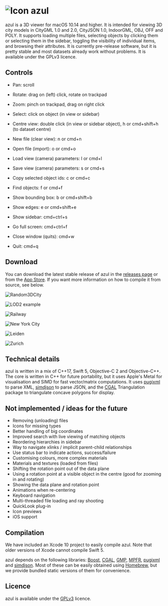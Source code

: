 # ![Icon](https://3d.bk.tudelft.nl/ken/img/azul-small.png) azul

azul is a 3D viewer for macOS 10.14 and higher. It is intended for viewing 3D city models in CityGML 1.0 and 2.0, CityJSON 1.0, IndoorGML, OBJ, OFF and POLY. It supports loading multiple files, selecting objects by clicking them or selecting them in the sidebar, toggling the visibility of individual items, and browsing their attributes. It is currently pre-release software, but it is pretty stable and most datasets already work without problems. It is available under the GPLv3 licence.

## Controls

* Pan: scroll
* Rotate: drag on (left) click, rotate on trackpad
* Zoom: pinch on trackpad, drag on right click
* Select: click on object (in view or sidebar)
* Centre view: double click (in view or sidebar object), h or cmd+shift+h (to dataset centre)

* New file (clear view): n or cmd+n
* Open file (import): o or cmd+o
* Load view (camera) parameters: l or cmd+l
* Save view (camera) parameters: s or cmd+s
* Copy selected object ids: c or cmd+c
* Find objects: f or cmd+f
* Show bounding box: b or cmd+shift+b
* Show edges: e or cmd+shift+e

* Show sidebar: cmd+ctrl+s
* Go full screen: cmd+ctrl+f
* Close window (quits): cmd+w
* Quit: cmd+q

## Download

You can download the latest stable release of azul in the [releases page](https://github.com/tudelft3d/azul/releases) or from the [App Store](https://itunes.apple.com/app/azul/id1173239678?mt=12). If you want more information on how to compile it from source, see below.

![Random3DCity](https://3d.bk.tudelft.nl/ken/img/azul/random.png)

![LOD2 example](https://3d.bk.tudelft.nl/ken/img/azul/lod2.png)

![Railway](https://3d.bk.tudelft.nl/ken/img/azul/railway.png)

![New York City](https://3d.bk.tudelft.nl/ken/img/azul/nyc.png)

![Leiden](https://3d.bk.tudelft.nl/ken/img/azul/leiden.png)

![Zurich](https://3d.bk.tudelft.nl/ken/img/azul/zurich.png)

## Technical details

azul is written in a mix of C++17, Swift 5, Objective-C 2 and Objective-C++. The core is written in C++ for future portability, but it uses Apple's Metal for visualisation and SIMD for fast vector/matrix computations. It uses [pugixml](https://pugixml.org) to parse XML, [simdjson](https://github.com/lemire/simdjson) to parse JSON, and the [CGAL](https://www.cgal.org) Triangulation package to triangulate concave polygons for display.

## Not implemented / ideas for the future

* Removing (unloading) files
* Icons for missing types
* Better handling of big coordinates
* Improved search with live viewing of matching objects
* Reordering hierarchies in sidebar
* Way to navigate xlinks / implicit parent-child relationships
* Use status bar to indicate actions, success/failure
* Customising colours, more complex materials
* Materials and textures (loaded from files)
* Shifting the rotation point out of the data plane
* Using a rotation point at a visible object in the centre (good for zooming in and rotating)
* Showing the data plane and rotation point
* Animations when re-centering
* Keyboard navigation
* Multi-threaded file loading and ray shooting
* QuickLook plug-in
* Icon previews
* iOS support

## Compilation

We have included an Xcode 10 project to easily compile azul. Note that older versions of Xcode cannot compile Swift 5.

azul depends on the following libraries: [Boost](http://www.boost.org), [CGAL](http://www.cgal.org), [GMP](https://gmplib.org), [MPFR](http://www.mpfr.org), [pugixml](http://pugixml.org) and [simdjson](https://github.com/lemire/simdjson). Most of these can be easily obtained using [Homebrew](http://brew.sh), but we provide bundled static versions of them for convenience.

## Licence

azul is available under the [GPLv3](https://www.gnu.org/licenses/gpl-3.0.en.html) licence.
